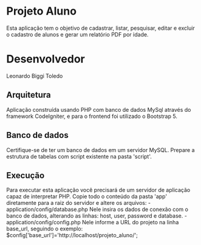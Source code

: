 # Projeto Aluno

Esta aplicação tem o objetivo de cadastrar, listar, pesquisar, 
editar e excluir o cadastro de alunos e gerar um relatório PDF 
por idade.

# Desenvolvedor

Leonardo Biggi Toledo

## Arquitetura

Aplicação construída usando PHP com banco de dados MySql através 
do framework CodeIgniter, e para o frontend foi utilizado o 
Bootstrap 5.

## Banco de dados

Certifique-se de ter um banco de dados em um servidor MySQL. 
Prepare a estrutura de tabelas com script existente na pasta
'script'.

## Execução

Para executar esta aplicação você precisará de um servidor de 
aplicação capaz de interpretar PHP. Copie todo o conteúdo da 
pasta 'app' diretamente para a raiz do servidor e altere os 
arquivos:
	- application/config/database.php 
	Nele insira os dados de conexão com o banco de dados, 
	alterando as linhas: host, user, password e database.
	- application/config/config.php
	Nele informe a URL do projeto na linha base_url, seguindo
	o exemplo: 
	$config['base_url']='http://localhost/projeto_aluno/';
			